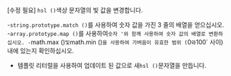 [수정 필요]
`hsl ()`색상 문자열의 빛 값을 변경합니다.

-`string.prototype.match ()`를 사용하여 숫자 값을 가진 3 줄의 배열을 얻으십시오.
-`array.prototype.map ()`를 사용하여`숫자 '와 함께 사용하여 숫자 값의 배열로 변환하십시오.
-`math.max ()`및`math.min ()`을 사용하여 가벼움이 유효한 범위 (`0`와`100` 사이) 내에 있는지 확인하십시오.
- 템플릿 리터럴을 사용하여 업데이트 된 값으로 새`hsl ()`문자열을 만듭니다.